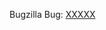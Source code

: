 <!-- If this is related to a Bugzilla bug, please begin your title with [Bug XXXXX]
     and update this link.

     Is this change user-visible?  If so, please include a file in changelog/ describing it.
     See https://github.com/taskcluster/taskcluster/blob/master/dev-docs/best-practices/changelog.md
-->

Bugzilla Bug: [XXXXX](https://bugzilla.mozilla.org/show_bug.cgi?id=XXXXX)

